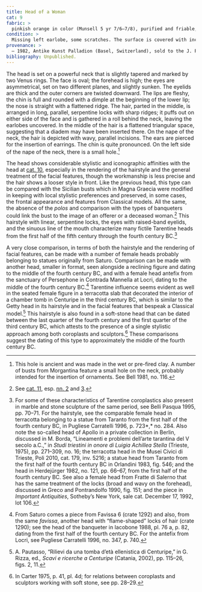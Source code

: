 ```yaml
---
title: Head of a Woman
cat: 9
fabric: >
  pinkish orange in color (Munsell 5 yr 7/6–7/8), purified and friable, with tiny reflective particles.
condition: >
  Missing left earlobe, some scratches. The surface is covered with incrustations and is deteriorated.
provenance: >
  – 1982, Antike Kunst Palladion (Basel, Switzerland), sold to the J. Paul Getty Museum, 1982.
bibliography: Unpublished.
---
```

The head is set on a powerful neck that is slightly tapered and marked
by two Venus rings. The face is oval; the forehead is high; the eyes are
asymmetrical, set on two different planes, and slightly sunken. The
eyelids are thick and the outer corners are twisted downward. The lips
are fleshy, the chin is full and rounded with a dimple at the beginning
of the lower lip; the nose is straight with a flattened ridge. The hair,
parted in the middle, is arranged in long, parallel, serpentine locks
with sharp ridges; it puffs out on either side of the face and is
gathered in a roll behind the neck, leaving the earlobes uncovered. In
the middle of the hair is a flattened triangular space, suggesting that
a diadem may have been inserted there. On the nape of the neck, the hair
is depicted with wavy, parallel incisions. The ears are pierced for the
insertion of earrings. The chin is quite pronounced. On the left side of
the nape of the neck, there is a small hole.[^1]

The head shows considerable stylistic and iconographic affinities with
the head at [cat. 10](10), especially in the rendering of the hairstyle and
the general treatment of the facial features, though the workmanship is
less precise and the hair shows a looser style in front. Like the
previous head, this type can be compared with the Sicilian busts which
in Magna Graecia were modified in keeping with local stylistic
preferences and preserved, in some cases, the frontal appearance and
features from Classical models. All the same, the absence of the *polos*
and comparison with the types of banqueters could link the bust to the
image of an offerer or a deceased woman.[^2] This hairstyle with linear,
serpentine locks, the eyes with raised-band eyelids, and the sinuous
line of the mouth characterize many fictile Tarentine heads from the
first half of the fifth century through the fourth century <span
class="smcaps">BC.</span>[^3]

A very close comparison, in terms of both the hairstyle and the
rendering of facial features, can be made with a number of female heads
probably belonging to statues originally from Saturo. Comparison can be
made with another head, smaller in format, seen alongside a reclining
figure and dating to the middle of the fourth century <span
class="smcaps">BC,</span> and with a female head
antefix from the sanctuary of Persephone in Contrada Mannella at Locri,
dating to the middle of the fourth century <span
class="smcaps">BC.</span>[^4] Tarentine influence
seems evident as well in the seated female figure in a terracotta slab
that decorated the interior of a chamber tomb in Centuripe in the third
century <span class="smcaps">BC</span>, which is
similar to the Getty head in its hairstyle and in the facial features
that bespeak a Classical model.[^5] This hairstyle is also found in a
soft-stone head that can be dated between the last quarter of the fourth
century and the first quarter of the third century <span
class="smcaps">BC</span>, which attests to the
presence of a single stylistic approach among both coroplasts and
sculptors.[^6] These comparisons suggest the dating of this type to
approximately the middle of the fourth century <span
class="smcaps">BC.</span>

[^1]: This hole is ancient and was made in the wet or pre-fired clay. A
    number of busts from Morgantina feature a small hole on the neck,
    probably intended for the insertion of ornaments. See <span
    class="smcaps">Bell</span> 1981, no. 116.

[^2]: See [cat. 11](11), esp. [nn. 2](11#fn:2) and [3](11#fn:3).

[^3]: For some of these characteristics of Tarentine coroplastics also
    present in marble and stone sculpture of the same period, see <span
    class="smcaps">Belli Pasqua</span> 1995, pp.
    70–71. For the hairstyle, see the comparable female head in
    terracotta belonging to a statue from Taranto from the first half of
    the fourth century <span class="smcaps">BC,</span>
    in <span class="smcaps">Pugliese Carratelli
    1996</span>, p. 723*,* no. 284. Also note the so-called head of
    Apollo in a private collection in Berlin, discussed in M. Borda,
    “Lineamenti e problemi dell’arte tarantina del V secolo a.C.,” in
    *Studi triestini in onore di Luigia Achillea Stella* (Trieste,
    1975), pp. 271–309, no. 16; the terracotta head in the Musei Civici
    di Trieste, <span class="smcaps">Poli</span> 2010,
    cat. 179, inv. 5216; a statue head from Taranto from the first half
    of the fourth century <span
    class="smcaps">BC</span> in <span
    class="smcaps">Orlandini</span> 1983, fig. 546;
    and the head in <span
    class="smcaps">Herdejürger</span> 1982, no. 121,
    pp. 66–67, from the first half of the fourth century <span
    class="smcaps">BC.</span> See also a female head
    from Fratte di Salerno that has the same treatment of the locks
    (broad and wavy on the forehead), discussed in <span
    class="smcaps">Greco and Pontrandolfo</span> 1990,
    fig. 151; and the piece in *Important Antiquities*, Sotheby’s New
    York, sale cat. December 17, 1992, lot 106.

[^4]: From Saturo comes a piece from Favissa 6 (crate 1292) and also,
    from the same *favissa*, another head with “flame-shaped” locks of
    hair (crate 1290); see the head of the banqueter in <span
    class="smcaps">Iacobone</span> 1988, pl. 76 a, p.
    82, dating from the first half of the fourth century <span
    class="smcaps">BC.</span> For the antefix from
    Locri, see <span class="smcaps">Pugliese
    Carratelli 1996</span>, no. 347, p. 740.

[^5]: A. Pautasso, “Rilievi da una tomba d’età ellenistica di
    Centuripe,” in G. Rizza, ed.*, Scavi e ricerche a Centuripe*
    (Catania, 2002), pp. 115–26, figs. 2, 11.

[^6]: In <span class="smcaps">Carter</span> 1975, p.
    41, pl. 4d; for relations between coroplasts and sculptors working
    with soft stone, see pp. 28–29.
